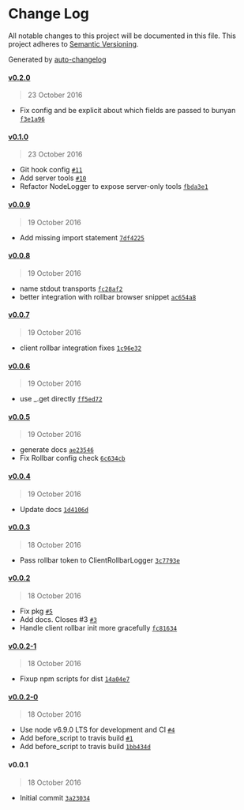 # Change Log
All notable changes to this project will be documented in this file. This project adheres to [Semantic Versioning](http://semver.org/).

Generated by [auto-changelog](https://github.com/CookPete/auto-changelog)


#### [v0.2.0](https://github.com/wework/we-js-logger/compare/v0.1.0...v0.2.0)
> 23 October 2016

* Fix config and be explicit about which fields are passed to bunyan [`f3e1a96`](https://github.com/wework/we-js-logger/commit/f3e1a9681b0dab3292c89b3e6f419dc0ce5d2599)


#### [v0.1.0](https://github.com/wework/we-js-logger/compare/v0.0.9...v0.1.0)
> 23 October 2016

* Git hook config [`#11`](https://github.com/wework/we-js-logger/pull/11)
* Add server tools [`#10`](https://github.com/wework/we-js-logger/pull/10)
* Refactor NodeLogger to expose server-only tools [`fbda3e1`](https://github.com/wework/we-js-logger/commit/fbda3e1f528488061d774fa9a128d08f369ac492)


#### [v0.0.9](https://github.com/wework/we-js-logger/compare/v0.0.8...v0.0.9)
> 19 October 2016

* Add missing import statement [`7df4225`](https://github.com/wework/we-js-logger/commit/7df42251c1e07f9c7cbdd6ab5f9634a1dfcfeed3)


#### [v0.0.8](https://github.com/wework/we-js-logger/compare/v0.0.7...v0.0.8)
> 19 October 2016

* name stdout transports [`fc28af2`](https://github.com/wework/we-js-logger/commit/fc28af21e5197e73de124fbc86e6e612270b8f18)
* better integration with rollbar browser snippet [`ac654a8`](https://github.com/wework/we-js-logger/commit/ac654a851709a8d26ad8956393728687ec3f7951)


#### [v0.0.7](https://github.com/wework/we-js-logger/compare/v0.0.6...v0.0.7)
> 19 October 2016

* client rollbar integration fixes [`1c96e32`](https://github.com/wework/we-js-logger/commit/1c96e32cf27d1f4f970d726d5dd7b0197ed13d83)


#### [v0.0.6](https://github.com/wework/we-js-logger/compare/v0.0.5...v0.0.6)
> 19 October 2016

* use _.get directly [`ff5ed72`](https://github.com/wework/we-js-logger/commit/ff5ed722e99156387e74178b911f9452345c4a6f)


#### [v0.0.5](https://github.com/wework/we-js-logger/compare/v0.0.4...v0.0.5)
> 19 October 2016

* generate docs [`ae23546`](https://github.com/wework/we-js-logger/commit/ae2354626e00f65aa5feb15e5da0217f4d826179)
* Fix Rollbar config check [`6c634cb`](https://github.com/wework/we-js-logger/commit/6c634cb848e8d1f992ad93f0e1f091e3fc7c8a79)


#### [v0.0.4](https://github.com/wework/we-js-logger/compare/v0.0.3...v0.0.4)
> 19 October 2016

* Update docs [`1d4106d`](https://github.com/wework/we-js-logger/commit/1d4106d13e9597a55513ec44bf914e5b4108f980)


#### [v0.0.3](https://github.com/wework/we-js-logger/compare/v0.0.2...v0.0.3)
> 18 October 2016

* Pass rollbar token to ClientRollbarLogger [`3c7793e`](https://github.com/wework/we-js-logger/commit/3c7793e08716fe44134c82f6f79bcb29b3e03364)


#### [v0.0.2](https://github.com/wework/we-js-logger/compare/v0.0.2-1...v0.0.2)
> 18 October 2016

* Fix pkg [`#5`](https://github.com/wework/we-js-logger/pull/5)
* Add docs. Closes #3 [`#3`](https://github.com/wework/we-js-logger/issues/3)
* Handle client rollbar init more gracefully [`fc81634`](https://github.com/wework/we-js-logger/commit/fc81634f76dcb6df1e904c1ee2f6ecab1e9f1bc1)


#### [v0.0.2-1](https://github.com/wework/we-js-logger/compare/v0.0.2-0...v0.0.2-1)
> 18 October 2016

* Fixup npm scripts for dist [`14a04e7`](https://github.com/wework/we-js-logger/commit/14a04e7da7e060818ffa089cd70d5dc3cd835389)


#### [v0.0.2-0](https://github.com/wework/we-js-logger/compare/v0.0.1...v0.0.2-0)
> 18 October 2016

* Use node v6.9.0 LTS for development and CI [`#4`](https://github.com/wework/we-js-logger/pull/4)
* Add before_script to travis build [`#1`](https://github.com/wework/we-js-logger/pull/1)
* Add before_script to travis build [`1bb434d`](https://github.com/wework/we-js-logger/commit/1bb434dd3fef086e128e5d68acdb471ca7ba111d)


#### v0.0.1
> 18 October 2016

* Initial commit [`3a23034`](https://github.com/wework/we-js-logger/commit/3a23034cfa419603ca14ab2e472d2a348d3bee06)
